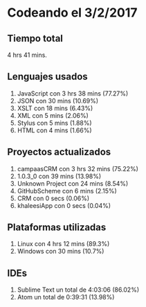 # Codeando el 3/2/2017

## Tiempo total
4 hrs 41 mins.

## Lenguajes usados
1. JavaScript con 3 hrs 38 mins (77.27%)
1. JSON con 30 mins (10.69%)
1. XSLT con 18 mins (6.43%)
1. XML con 5 mins (2.06%)
1. Stylus con 5 mins (1.88%)
1. HTML con 4 mins (1.66%)

## Proyectos actualizados
1. campaasCRM con 3 hrs 32 mins (75.22%)
1. 1.0.3_0 con 39 mins (13.98%)
1. Unknown Project con 24 mins (8.54%)
1. GitHubScheme con 6 mins (2.15%)
1. CRM con 0 secs (0.06%)
1. khaleesiApp con 0 secs (0.04%)

## Plataformas utilizadas
1. Linux con 4 hrs 12 mins (89.3%)
1. Windows con 30 mins (10.7%)

## IDEs
1. Sublime Text un total de 4:03:06 (86.02%)
1. Atom un total de 0:39:31 (13.98%)
